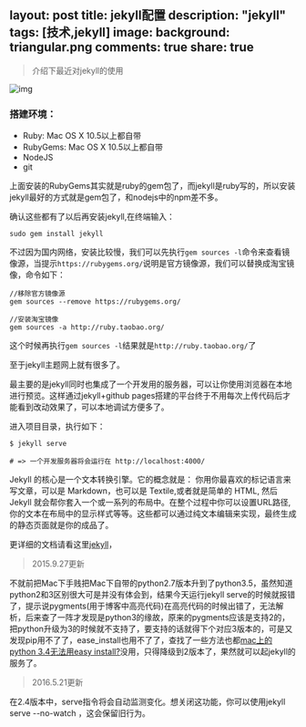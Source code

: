 layout: post
title: jekyll配置
description: "jekyll"
tags: [技术,jekyll]
image:
background: triangular.png
comments: true
share: true
---

> 介绍下最近对jekyll的使用

![img](http://7vznhl.com1.z0.glb.clouddn.com/2015-9-5-01QQ20150913-1@2x.png)

### 搭建环境：

* Ruby: Mac OS X 10.5以上都自带
* RubyGems: Mac OS X 10.5以上都自带
* NodeJS
* git

上面安装的RubyGems其实就是ruby的gem包了，而jekyll是ruby写的，所以安装jekyll最好的方式就是gem包了，和nodejs中的npm差不多。

确认这些都有了以后再安装jekyll,在终端输入：

	sudo gem install jekyll

不过因为国内网络，安装比较慢，我们可以先执行```gem sources -l```命令来查看镜像源，当提示```https://rubygems.org/```说明是官方镜像源，我们可以替换成淘宝镜像，命令如下：

	//移除官方镜像源
	gem sources --remove https://rubygems.org/
	
	//安装淘宝镜像
	gem sources -a http://ruby.taobao.org/

这个时候再执行```gem sources -l```结果就是```http://ruby.taobao.org/```了

至于jekyll主题网上就有很多了。

最主要的是jekyll同时也集成了一个开发用的服务器，可以让你使用浏览器在本地进行预览。这样通过jekyll+github pages搭建的平台终于不用每次上传代码后才能看到改动效果了，可以本地调试方便多了。

进入项目目录，执行如下：

	$ jekyll serve

	# => 一个开发服务器将会运行在 http://localhost:4000/

Jekyll 的核心是一个文本转换引擎。它的概念就是： 你用你最喜欢的标记语言来写文章，可以是 Markdown，也可以是 Textile,或者就是简单的 HTML, 然后 Jekyll 就会帮你套入一个或一系列的布局中。在整个过程中你可以设置URL路径, 你的文本在布局中的显示样式等等。这些都可以通过纯文本编辑来实现，最终生成的静态页面就是你的成品了。

更详细的文档请看这里[jekyll](http://jekyll.org/)，

> 2015.9.27更新

不就前把Mac下手贱把Mac下自带的python2.7版本升到了python3.5，虽然知道python2和3区别很大可是并没有体会到，结果今天运行jekyll serve的时候就报错了，提示说pygments(用于博客中高亮代码)在高亮代码的时候出错了，无法解析，后来查了一阵才发现是python3的缘故，原来的pygments应该是支持2的，把python升级为3的时候就不支持了，要支持的话就得下个对应3版本的，可是又发现pip用不了了，ease_install也用不了了，查找了一些方法也都[mac上的python 3.4无法用easy install?](http://www.zhihu.com/question/24850246)没用，只得降级到2版本了，果然就可以起jekyll的服务了。

> 2016.5.21更新

在2.4版本中，serve指令将会自动监测变化。想关闭这功能，你可以使用jekyll serve --no-watch ，这会保留旧行为。
